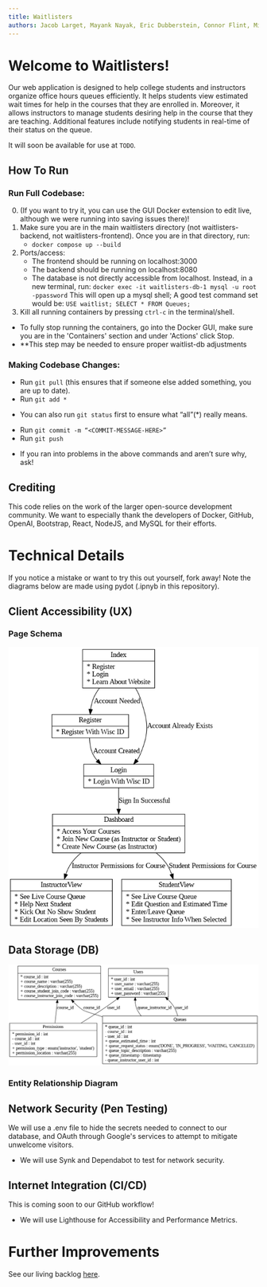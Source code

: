 ```yaml
---
title: Waitlisters
authors: Jacob Larget, Mayank Nayak, Eric Dubberstein, Connor Flint, Michael Brudos, Kanishk Saxena
---
```


# Welcome to Waitlisters!

Our web application is designed to help college students and instructors organize office hours queues efficiently. It helps students view estimated wait times for help in the courses that they are enrolled in. Moreover, it allows instructors to manage students desiring help in the course that they are teaching. Additional features include  notifying students in real-time of their status on the queue.

It will soon be available for use at `TODO`.

## How To Run

### Run Full Codebase:
0. (If you want to try it, you can use the GUI Docker extension to edit live, although we were running into saving issues there)!
1. Make sure you are in the main waitlisters directory (not waitlisters-backend, not waitlisters-frontend). Once you are in that directory, run:
	- `docker compose up --build`
2. Ports/access:
	- The frontend should be running on localhost:3000
	- The backend should be running on localhost:8080
	- The database is not directly accessible from localhost. Instead, in a new terminal, run:
		`docker exec -it waitlisters-db-1 mysql -u root -ppassword`
	This will open up a mysql shell; A good test command set would be:
`USE waitlist; SELECT * FROM Queues;`
3. Kill all running containers by pressing `ctrl-c` in the terminal/shell.
- To fully stop running the containers, go into the Docker GUI, make sure you are in the 'Containers' section and under 'Actions' click Stop. 
- **This step may be needed to ensure proper waitlist-db adjustments

### Making Codebase Changes:

* Run `git pull` (this ensures that if someone else added something, you are up to date).
* Run `git add *`
 - You can also run `git status` first to ensure what “all”(*) really means.
* Run `git commit -m “<COMMIT-MESSAGE-HERE>” ` 	
* Run `git push`
 - If you ran into problems in the above commands and aren’t sure why, ask!

## Crediting

This code relies on the work of the larger open-source development community. We want to especially thank the developers of Docker, GitHub, OpenAI, Bootstrap, React, NodeJS, and MySQL for their efforts.

# Technical Details

If you notice a mistake or want to try this out yourself, fork away! Note the diagrams below are made using pydot (.ipnyb in this repository).

## Client Accessibility (UX)

### Page Schema

![Page Schema](ui_schema.png)

## Data Storage (DB)

![Database Schema](database_schema.png)

### Entity Relationship Diagram

## Network Security (Pen Testing)

We will use a .env file to hide the secrets needed to connect to our database, and OAuth through Google's services to attempt to mitigate unwelcome visitors.

* We will use Synk and Dependabot to test for network security.

## Internet Integration (CI/CD)

This is coming soon to our GitHub workflow!

* We will use Lighthouse for Accessibility and Performance Metrics.

# Further Improvements

See our living backlog [here](https://docs.google.com/spreadsheets/d/1pgrmx3J7-0h1hmzTBVAJzuEH_yD-Rbgq2Av7DAyvyyA/edit?usp=sharing).





